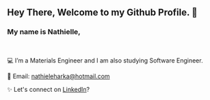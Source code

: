 ## Hey There, Welcome to my Github Profile. 👋
### My name is Nathielle,
<br/>

💻 I’m a Materials Engineer and I am also studying Software Engineer.

📩 Email: nathieleharka@hotmail.com

✨ Let's connect on [LinkedIn](https://www.linkedin.com/in/nathielle-lopes-harka/)?
